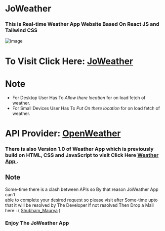 # JoWeather 

 ### This is Real-time Weather App Website Based On React JS and Tailwind CSS
 
 ![image](https://user-images.githubusercontent.com/65014926/202862498-54a8563d-788b-4eff-87c1-afcdd673a3b3.png)
 
 
 
# To Visit Click Here: <a href ="https://joweather.netlify.app/">JoWeather</a>
 
 <h1> Note</h1>
 
 <ul>
 <li>For Desktop User Has To <em>Allow there location</em> for on load fetch of weather.</li>
 <li>For Small Devices User Has To<em> Put <i>On</i> there location</em> for on load fetch of weather.</li>
 </ul>
 
 
 
 # API Provider: <a href = "https://openweathermap.org/"> OpenWeather </a> 
         

      
   

   ### There is also Version 1.0 of Weather App which is previously build on HTML, CSS and JavaScript to visit Click Here <a href = "https://shubham996633.github.io/Weather__App/">Weather App </a> .

 ## Note

    
 
   Some-time there is a clash between APIs so By that reason JoWeather App can't  
   able to complete your desired request so please visit after Some-time upto that it will be resolved by The Developer
   If not resolved Then Drop a Mail here : ( <a href = "mailto:shubhammaurya996633+work@gmail.com"> Shubham_Maurya</a> )
 <h3>Enjoy The JoWeather App</h3>


